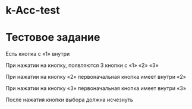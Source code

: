 # k-Acc-test
<h1>Тестовое задание</h1>

Есть кнопка с «1» внутри

При нажатии на кнопку, появляются 3 кнопки с «1» «2» «3»

При нажатии на кнопку «2» первоначальная кнопка имеет внутри «2»

При нажатии на кнопку «3» первоначальная кнопка имеет внутри «3»

После нажатия кнопки выбора должна исчезнуть
